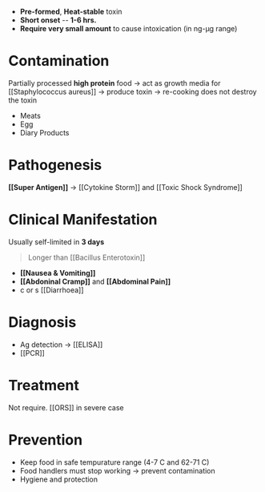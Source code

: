 - **Pre-formed**, **Heat-stable** toxin
- **Short onset** -- **1-6 hrs.**
- **Require very small amount** to cause intoxication (in ng-μg range)

# Contamination
Partially processed **high protein** food -> act as growth media for [[Staphylococcus aureus]] -> produce toxin -> re-cooking does not destroy the toxin
- Meats
- Egg
- Diary Products

# Pathogenesis
**[[Super Antigen]]** -> [[Cytokine Storm]] and [[Toxic Shock Syndrome]]

# Clinical Manifestation
Usually self-limited in **3 days**
> Longer than [[Bacillus Enterotoxin]]
- **[[Nausea & Vomiting]]**
- **[[Abdoninal Cramp]]** and **[[Abdominal Pain]]**
- c or s [[Diarrhoea]]

# Diagnosis
- Ag detection -> [[ELISA]]
- [[PCR]]

# Treatment
Not require. [[ORS]] in severe case

# Prevention
- Keep food in safe tempurature range (4-7 C and 62-71 C)
- Food handlers must stop working -> prevent contamination
- Hygiene and protection 